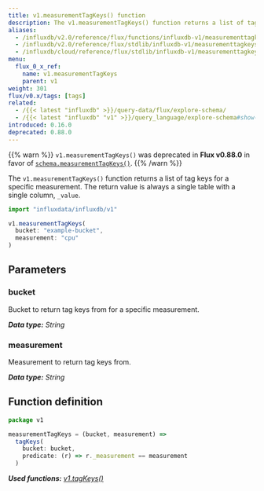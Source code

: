 ```yaml
---
title: v1.measurementTagKeys() function
description: The v1.measurementTagKeys() function returns a list of tag keys for a specific measurement.
aliases:
  - /influxdb/v2.0/reference/flux/functions/influxdb-v1/measurementtagkeys/
  - /influxdb/v2.0/reference/flux/stdlib/influxdb-v1/measurementtagkeys/
  - /influxdb/cloud/reference/flux/stdlib/influxdb-v1/measurementtagkeys/
menu:
  flux_0_x_ref:
    name: v1.measurementTagKeys
    parent: v1
weight: 301
flux/v0.x/tags: [tags]
related:
  - /{{< latest "influxdb" >}}/query-data/flux/explore-schema/
  - /{{< latest "influxdb" "v1" >}}/query_language/explore-schema#show-tag-keys, SHOW TAG KEYS in InfluxQL
introduced: 0.16.0
deprecated: 0.88.0
---
```


{{% warn %}}
`v1.measurementTagKeys()` was deprecated in **Flux v0.88.0** in favor of
[`schema.measurementTagKeys()`](/influxdb/v2.0/reference/flux/stdlib/influxdb-schema/measurementtagkeys/).
{{% /warn %}}

The `v1.measurementTagKeys()` function returns a list of tag keys for a specific measurement.
The return value is always a single table with a single column, `_value`.

```js
import "influxdata/influxdb/v1"

v1.measurementTagKeys(
  bucket: "example-bucket",
  measurement: "cpu"
)
```

## Parameters

### bucket
Bucket to return tag keys from for a specific measurement.

_**Data type:** String_

### measurement
Measurement to return tag keys from.

_**Data type:** String_

## Function definition
```js
package v1

measurementTagKeys = (bucket, measurement) =>
  tagKeys(
    bucket: bucket,
    predicate: (r) => r._measurement == measurement
  )
```

_**Used functions:**
[v1.tagKeys()](/influxdb/v2.0/reference/flux/stdlib/influxdb-schema/tagkeys)_

